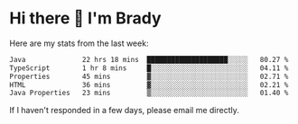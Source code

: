 # Hi there 👋 I'm Brady

Here are my stats from the last week:
<!--START_SECTION:waka-->

```txt
Java              22 hrs 18 mins  ████████████████████░░░░░   80.27 %
TypeScript        1 hr 8 mins     █░░░░░░░░░░░░░░░░░░░░░░░░   04.11 %
Properties        45 mins         ▓░░░░░░░░░░░░░░░░░░░░░░░░   02.71 %
HTML              36 mins         ▓░░░░░░░░░░░░░░░░░░░░░░░░   02.21 %
Java Properties   23 mins         ▒░░░░░░░░░░░░░░░░░░░░░░░░   01.40 %
```

<!--END_SECTION:waka-->

If I haven't responded in a few days, please email me directly. 
